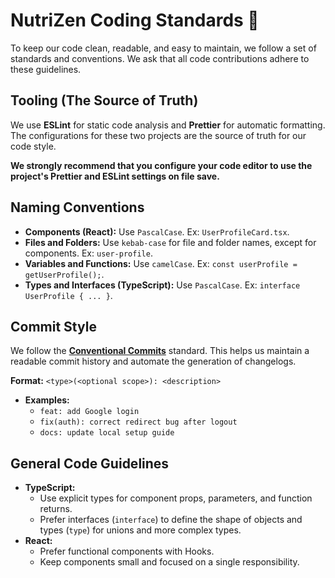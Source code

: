 # NutriZen Coding Standards 🧮

To keep our code clean, readable, and easy to maintain, we follow a set of standards and conventions. We ask that all code contributions adhere to these guidelines.

## Tooling (The Source of Truth)

We use **ESLint** for static code analysis and **Prettier** for automatic formatting. The configurations for these two projects are the source of truth for our code style.

**We strongly recommend that you configure your code editor to use the project's Prettier and ESLint settings on file save.**

## Naming Conventions

- **Components (React):** Use `PascalCase`. Ex: `UserProfileCard.tsx`.
- **Files and Folders:** Use `kebab-case` for file and folder names, except for components. Ex: `user-profile`.
- **Variables and Functions:** Use `camelCase`. Ex: `const userProfile = getUserProfile();`.
- **Types and Interfaces (TypeScript):** Use `PascalCase`. Ex: `interface UserProfile { ... }`.

## Commit Style

We follow the [**Conventional Commits**](https://www.conventionalcommits.org/en/v1.0.0/) standard. This helps us maintain a readable commit history and automate the generation of changelogs.

**Format:** `<type>(<optional scope>): <description>`

- **Examples:**
  - `feat: add Google login`
  - `fix(auth): correct redirect bug after logout`
  - `docs: update local setup guide`

## General Code Guidelines

- **TypeScript:**
  - Use explicit types for component props, parameters, and function returns.
  - Prefer interfaces (`interface`) to define the shape of objects and types (`type`) for unions and more complex types.
- **React:**
  - Prefer functional components with Hooks.
  - Keep components small and focused on a single responsibility.
